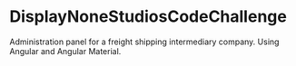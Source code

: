 # DisplayNoneStudiosCodeChallenge
Administration panel for a freight shipping intermediary company. Using Angular and Angular Material.
